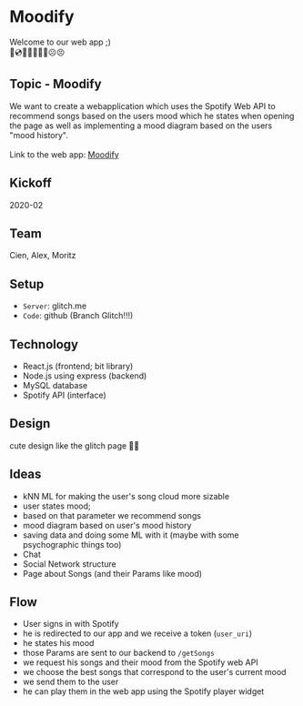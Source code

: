 # Moodify

Welcome to our web app ;) <br />
🎉💿🎵🤪😉🙂😕☹️😣

## Topic - Moodify
We want to create a webapplication which uses the Spotify Web API to recommend songs based on the users mood which he states when opening the page as well as implementing a mood diagram based on the users "mood history".
<br /><br />Link to the web app: [Moodify](https://moodify2.glitch.me/)

## Kickoff
2020-02

## Team
Cien, Alex, Moritz 

## Setup
- `Server`: glitch.me 
- `Code`: github (Branch Glitch!!!)

## Technology
- React.js (frontend; bit library)
- Node.js using express (backend)
- MySQL database
- Spotify API (interface)

## Design
cute design like the glitch page 🎉🎉

## Ideas
- kNN ML for making the user's song cloud more sizable 
- user states mood; 
- based on that parameter we recommend songs 
- mood diagram based on user's mood history 
- saving data and doing some ML with it (maybe with some psychographic things too)
- Chat 
- Social Network structure 
- Page about Songs (and their Params like mood) 

## Flow
- User signs in with Spotify 
- he is redirected to our app and we receive a token (`user_uri`)
- he states his mood 
- those Params are sent to our backend to `/getSongs`
- we request his songs and their mood from the Spotify web API
- we choose the best songs that correspond to the user's current mood 
- we send them to the user
- he can play them in the web app using the Spotify player widget 
